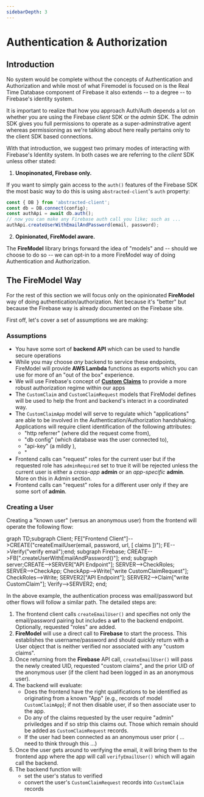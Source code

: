 ```yaml
---
sidebarDepth: 3
---
```

# Authentication & Authorization

## Introduction

No system would be complete without the concepts of Authentication and Authorization and while most of what Firemodel is focused on is the Real Time Database component of Firebase it also extends -- to a degree -- to Firebase's identity system.

It is important to realize that how you approach Auth/Auth depends a lot on whether you are using the Firebase _client_ SDK or the _admin_ SDK. The _admin_ SDK gives you full permissions to operate as a super-adminstrative agent whereas permissioning as we're talking about here really pertains only to the client SDK based connections.

With that introduction, we suggest two primary modes of interacting with Firebase's Identity system. In both cases we are referring to the _client_ SDK unless other stated:

1. **Unopinonated, Firebase only.**

  If you want to simply gain access to the `auth()` features of the Firebase SDK the most basic way to do this is using `abstracted-client`'s `auth` property:

  ```typescript
  const { DB } from 'abstracted-client';
  const db = DB.connect(config);
  const authApi = await db.auth();
  // now you can make any Firebase auth call you like; such as ...
  authApi.createUserWithEmailAndPassword(email, password);
  ```

2. **Opinionated, FireModel aware.**

  The **FireModel** library brings forward the idea of "models" and -- should we choose to do so -- we can opt-in to a more FireModel way of doing Authentication and Authorization.

## The FireModel Way

For the rest of this section we will focus only on the opinionated **FireModel** way of doing authentication/authorization. Not because it's "better" but because the Firebase way is already documented on the Firebase site.

First off, let's cover a set of assumptions we are making:

### Assumptions

- You have some sort of **backend API** which can be used to handle secure operations
- While you may choose _any_ backend to service these endpoints, FireModel will provide **AWS Lambda** functions as exports which you can use for more of an "out of the box" experience.
- We will use Firebase's concept of [**Custom Claims**](https://firebase.google.com/docs/auth/admin/custom-claims) to provide a more robust authorization regime within our apps
- The `CustomClaim` and `CustomClaimRequest` models that FireModel defines will be used to help the front and backend's interact in a coordinated way.
- The `CustomClaimApp` model will serve to regulate which "applications" are able to be involved in the Authentication/Authorization handshaking. Applications will require client identification of the following attributes:
  - "http referrer" (where did the request come from),
  - "db config" (which database was the user connected to),
  - "api-key" (a mildly ),
  - "
- Frontend calls can "request" roles for the current user but if the requested role has `adminRequired` set to true it will be rejected unless the current user is either a _cross-app_ **admin** or an _app-specific_ **admin**. More on this in Admin section.
- Frontend calls can "request" roles for a different user only if they are some sort of **admin**.

### Creating a User

Creating a "known user" (versus an anonymous user) from the frontend will operate the following flow:

<process-flow>graph TD;subgraph Client; FE["Frontend Client"]-->CREATE("createEmailUser(email, password, url, [ claims ])"); FE-->Verify("verify email");end; subgraph Firebase; CREATE-->FB[".createUserWithEmailAndPassword()"]; end; subgraph server;CREATE-->SERVER["API Endpoint"]; SERVER-->CheckRoles; SERVER-->CheckApp; CheckApp-->Write["write CustomClaimRequest"]; CheckRoles-->Write; SERVER2["API Endpoint"]; SERVER2-->Claim["write CustomClaim"]; Verify-->SERVER2; end; </process-flow>

In the above example, the authentication process was email/password but other flows will follow a similar path. The detailed steps are:

1. The frontend client calls `createEmailUser()` and specifies not only the email/password pairing but includes a **url** to the backend endpoint. Optionally, requested "roles" are added.
2. **FireModel** will use a direct call to **Firebase** to start the process. This establishes the username/password and should quickly return with a User object that is neither verified nor associated with any "custom claims".
3. Once returning from the **Firebase** API call, `createEmailUser()` will pass the newly created UID, requested "custom claims", and the prior UID of the anonymous user (if the client had been logged in as an anonymous user).
4. The backend will evaluate:
   - Does the frontend have the right qualifications to be identified as originating from a known "App" (e.g., records of model `CustomClaimApp`); if not then disable user, if so then associate user to the app.
   - Do any of the claims requested by the user require "admin" priviledges and if so strip this claims out. Those which remain should be added as `CustomClaimRequest` records.
   - If the user had been connected as an anonymous user prior ( ... need to think through this ...)
5. Once the user gets around to verifying the email, it will bring them to the frontend app where the app will call `verifyEmailUser()` which will again call the backend.
6. The backend function will:
   - set the user's status to verified
   - convert the user's `CustomClaimRequest` records into `CustomClaim` records
